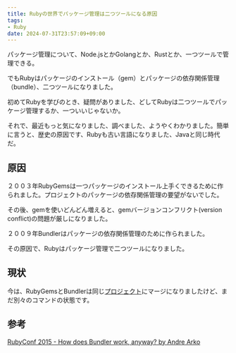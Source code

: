 ```yaml
---
title: Rubyの世界でパッケージ管理は二つツールになる原因
tags:
- Ruby
date: 2024-07-31T23:57:09+09:00
---
```


パッケージ管理について、Node.jsとかGolangとか、Rustとか、一つツールで管理できる。

でもRubyはパッケージのインストール（gem）とパッケージの依存関係管理（bundle）、二つツールになりました。

初めてRubyを学びのとき、疑問がありました、どしてRubyは二つツールでパッケージ管理するか、一ついいじゃないか。

それで、最近もっと気になりました、調べました、ようやくわかりました。簡単に言うと、歴史の原因です、Rubyも古い言語になりました、Javaと同じ時代だ。

## 原因

２００３年RubyGemsは一つパッケージのインストール上手くできるために作られました。プロジェクトのパッケージの依存関係管理の要望がないでした。

その後、gemを使いどんどん増えると、gemバージョンコンフリクト(version conflict)の問題が厳しになりました。

２００９年Bundlerはパッケージの依存関係管理のために作られました。

その原因で、Rubyはパッケージ管理で二つツールになりました。

## 現状

今は、RubyGemsとBundlerは同じ[プロジェクト](https://github.com/rubygems/rubygems)にマージになりましたけど、まだ別々のコマンドの状態です。

## 参考

[ RubyConf 2015 - How does Bundler work, anyway? by Andre Arko ](https://www.youtube.com/watch?v=4DqzaqeeMgY)
